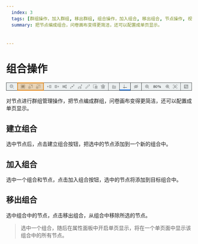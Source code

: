 ```yaml
---
  index: 3
  tags: [群组操作，加入群组, 移出群组, 组合操作，加入组合, 移出组合, 节点操作, 视图操作工具栏, 问卷编辑器操作界面]
  summary: 把节点编成组合，问卷画布变得更简洁，还可以配置成单页显示。


---
```







# 组合操作

<img src='../assets/04views/03groupOperate/groupControlToolBar.jpg'>

对节点进行群组管理操作，把节点编成群组，问卷画布变得更简洁，还可以配置成单页显示。

## 建立组合

选中节点后，点击建立组合按钮，把选中的节点添加到一个新的组合中。

## 加入组合

选中一个组合和节点，点击加入组合按钮，选中的节点将添加到目标组合中。

## 移出组合

选中组合中的节点，点击移出组合，从组合中移除所选的节点。

> 选中一个组合，随后在属性面板中开启单页显示，将在一个单页面中显示该组合中的所有节点。
